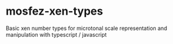 # mosfez-xen-types
Basic xen number types for microtonal scale representation and manipulation with typescript / javascript
